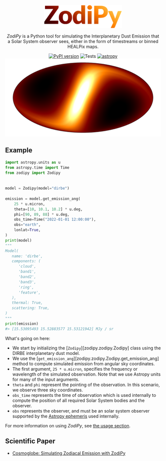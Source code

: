 <!-- # ZodiPy -->
<center>
   <img src="img/zodipy_logo.png" alt="ZodiPy logo" width="50%">

   *ZodiPy* is a Python tool for simulating the Interplanetary Dust Emission that a Solar System observer sees, either in the form of timestreams or binned HEALPix maps.

   [![PyPI version](https://badge.fury.io/py/zodipy.svg)](https://badge.fury.io/py/zodipy)
   ![Tests](https://github.com/MetinSa/zodipy/actions/workflows/tests.yml/badge.svg)
   [![astropy](http://img.shields.io/badge/powered%20by-AstroPy-orange.svg?style=flat)](http://www.astropy.org/)![ZodiPy Logo](img/zodipy_map.png)
</center>


## Example
```py
import astropy.units as u
from astropy.time import Time
from zodipy import Zodipy


model = Zodipy(model="dirbe")

emission = model.get_emission_ang(
    25 * u.micron,
    theta=[10, 10.1, 10.2] * u.deg,
    phi=[90, 89, 88] * u.deg,
    obs_time=Time("2022-01-01 12:00:00"),
    obs="earth",
    lonlat=True,
)
print(model)
"""
Model(
   name: 'dirbe',
   components: (
      'cloud',
      'band1',
      'band2',
      'band3',
      'ring',
      'feature',
   ),
   thermal: True,
   scattering: True,
)
"""
print(emission)
#> [15.53095493 15.52883577 15.53121942] MJy / sr
```

What's going on here:

- We start by initializing the [`Zodipy`][zodipy.zodipy.Zodipy] class using the DIRBE interplanetary dust model.
- We use the [`get_emission_ang`][zodipy.zodipy.Zodipy.get_emission_ang] method to compute simulated emission from angular sky coordinates.
- The first argument, `25 * u.micron`, specifies the frequency or wavelength of the simulated observation. Note that we use Astropy units for many of the input arguments.
- `theta` and `phi` represent the pointing of the observation. In this scenario, we observe three sky coordinates.
- `obs_time` represents the time of observation which is used internally to compute the position of all required Solar System bodies and the observer.
- `obs` represents the observer, and must be an solar system observer supported by the [Astropy ephemeris](https://docs.astropy.org/en/stable/coordinates/solarsystem.html) used internally.

For more information on using *ZodiPy*, see [the usage section](usage.md).

## Scientific Paper
- [Cosmoglobe: Simulating Zodiacal Emission with ZodiPy](https://arxiv.org/abs/2205.12962)